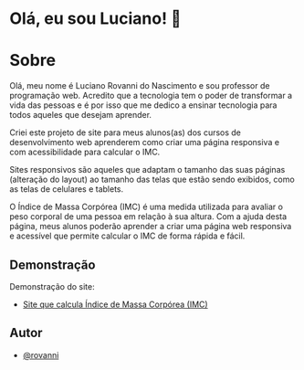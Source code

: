# Olá, eu sou Luciano! 👋
# Sobre

Olá, meu nome é Luciano Rovanni do Nascimento e sou professor de programação web. Acredito que a tecnologia tem o poder de transformar a vida das pessoas e é por isso que me dedico a ensinar tecnologia para todos aqueles que desejam aprender.

Criei este projeto de site para meus alunos(as) dos cursos de desenvolvimento web aprenderem como criar uma página responsiva e com acessibilidade para calcular o IMC.

Sites responsivos são aqueles que adaptam o tamanho das suas páginas (alteração do layout) ao tamanho das telas que estão sendo exibidos, como as telas de celulares e tablets.

O Índice de Massa Corpórea (IMC) é uma medida utilizada para avaliar o peso corporal de uma pessoa em relação à sua altura.
Com a ajuda desta página, meus alunos poderão aprender a criar uma página web responsiva e acessível que permite calcular o IMC de forma rápida e fácil.
## Demonstração

Demonstração do site:

 - [Site que calcula Índice de Massa Corpórea (IMC)](https://rovanni.github.io/imc/)

## Autor

- [@rovanni](https://www.github.com/rovanni)


